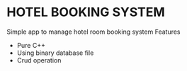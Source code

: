 # HOTEL BOOKING SYSTEM
Simple app to manage hotel room booking system
Features
- Pure C++
- Using binary database file
- Crud operation
